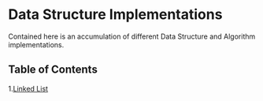 # Data Structure Implementations

Contained here is an accumulation of different Data Structure and Algorithm implementations. 

## Table of Contents

1.[Linked List](https://github.com/dezteague/data-structures-and-algorithms/tree/master/Data-Structures/LinkedList)
